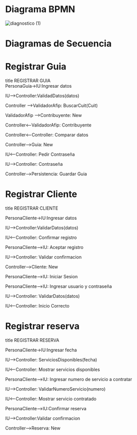 # Diagrama BPMN

![diagnostico (1)](https://github.com/JuanCruzGiorda/TrabajosPracticos/assets/114437428/982aefa7-de5a-4f7b-887c-4e7fb05b1a07)

# Diagramas de Secuencia

# Registrar Guia

title REGISTRAR GUIA	
PersonaGuia->IU:Ingresar datos

IU-->Controller:ValidadDatos(datos)

Controller -->ValidadorAfip: BuscarCuit(Cuit)

ValidadorAfip -->Contribuyente: New

Controller<--ValidadorAfip: Contribuyente

Controller<--Controller: Comparar datos

Controller-->Guia: New

IU<--Controller: Pedir Contraseña

IU-->Controller: Contraseña

Controller-->Persistencia: Guardar Guia

# Registrar Cliente

title REGISTRAR CLIENTE

PersonaCliente->IU:Ingresar datos

IU-->Controller:ValidarDatos(datos)

IU<--Controller: Confirmar registro

PersonaCliente-->IU: Aceptar registro

IU-->Controller: Validar confirmacion

Controller-->Cliente: New

PersonaCliente-->IU: Iniciar Sesion

PersonaCliente-->IU: Ingresar usuario y contraseña

IU-->Controller: ValidarDatos(datos)

IU<--Controller: Inicio Correcto

# Registrar reserva

title REGISTRAR RESERVA

PersonaCliente->IU:Ingresar fecha

IU-->Controller: ServiciosDisponibles(fecha)

IU<--Controller: Mostrar servicios disponibles

PersonaCliente-->IU: Ingresar numero de servicio a contratar

IU-->Controller: ValidarNumeroServicio(numero)

IU<--Controller: Mostrar servicio contratado

PersonaCliente-->IU:Confirmar reserva

IU-->Controller:Validar confirmacion

Controller-->Reserva: New


